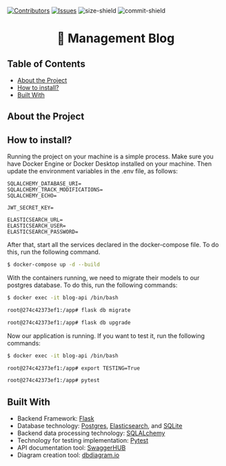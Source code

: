 [![Contributors][contributors-shield]][contributors-url]
[![Issues][issues-shield]][issues-url]
![size-shield]
![commit-shield]

<p align="center">
  <h1 align="center">📄 Management Blog</h1>
</p>

## Table of Contents

* [About the Project](#about-the-project)
* [How to install?](#how-to-install)
* [Built With](#built-with)

## About the Project

## How to install?

Running the project on your machine is a simple process. Make sure you have Docker Engine or Docker Desktop installed on your machine. Then update the environment variables in the .env file, as follows: 

```env
SQLALCHEMY_DATABASE_URI=
SQLALCHEMY_TRACK_MODIFICATIONS=
SQLALCHEMY_ECHO=

JWT_SECRET_KEY=

ELASTICSEARCH_URL=
ELASTICSEARCH_USER=
ELASTICSEARCH_PASSWORD=
```

After that, start all the services declared in the docker-compose file. To do this, run the following command.

```bash
$ docker-compose up -d --build
```

With the containers running, we need to migrate their models to our postgres database. To do this, run the following commands:

```bash
$ docker exec -it blog-api /bin/bash

root@274c42373ef1:/app# flask db migrate

root@274c42373ef1:/app# flask db upgrade
```

Now our application is running. If you want to test it, run the following commands:

```bash
$ docker exec -it blog-api /bin/bash

root@274c42373ef1:/app# export TESTING=True

root@274c42373ef1:/app# pytest
```

## Built With

* Backend Framework: [Flask](https://flask.palletsprojects.com/)
* Database technology: [Postgres](https://www.postgresql.org/), [Elasticsearch](https://www.elastic.co/pt/elasticsearch), and [SQLite](https://www.sqlite.org/)
* Backend data processing technology: [SQLALchemy](https://docs.sqlalchemy.org/)
* Technology for testing implementation: [Pytest](https://docs.pytest.org/en/stable/)
* API documentation tool: [SwaggerHUB](https://swagger.io/tools/swaggerhub/)
* Diagram creation tool: [dbdiagram.io](https://dbdiagram.io/)

[contributors-shield]: https://img.shields.io/github/contributors/viniciusperrone/management-blog?style=flat-square
[contributors-url]: https://github.com/viniciusperrone/management-blog/graphs/contributors

[issues-shield]: https://img.shields.io/github/issues/viniciusperrone/management-blog?style=flat-square
[issues-url]: https://github.com/viniciusperrone/management-blog/issues

[size-shield]: https://img.shields.io/github/repo-size/viniciusperrone/management-blog?style=flat-square

[commit-shield]: https://img.shields.io/github/last-commit/viniciusperrone/management-blog?style=flat-square

